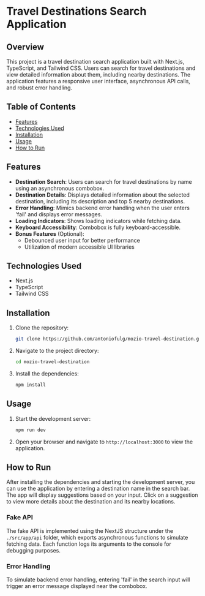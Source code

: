# Travel Destinations Search Application

## Overview

This project is a travel destination search application built with Next.js, TypeScript, and Tailwind CSS. Users can search for travel destinations and view detailed information about them, including nearby destinations. The application features a responsive user interface, asynchronous API calls, and robust error handling.

## Table of Contents

- [Features](#features)
- [Technologies Used](#technologies-used)
- [Installation](#installation)
- [Usage](#usage)
- [How to Run](#how-to-run)

## Features

- **Destination Search**: Users can search for travel destinations by name using an asynchronous combobox.
- **Destination Details**: Displays detailed information about the selected destination, including its description and top 5 nearby destinations.
- **Error Handling**: Mimics backend error handling when the user enters 'fail' and displays error messages.
- **Loading Indicators**: Shows loading indicators while fetching data.
- **Keyboard Accessibility**: Combobox is fully keyboard-accessible.
- **Bonus Features** (Optional):
  - Debounced user input for better performance
  - Utilization of modern accessible UI libraries

## Technologies Used

- Next.js
- TypeScript
- Tailwind CSS

## Installation

1. Clone the repository:

   ```bash
   git clone https://github.com/antoniofulg/mozio-travel-destination.git
   ```

2. Navigate to the project directory:

   ```bash
   cd mozio-travel-destination
   ```

3. Install the dependencies:

   ```bash
   npm install
   ```

## Usage

1. Start the development server:

   ```bash
   npm run dev
   ```

2. Open your browser and navigate to `http://localhost:3000` to view the application.

## How to Run

After installing the dependencies and starting the development server, you can use the application by entering a destination name in the search bar. The app will display suggestions based on your input. Click on a suggestion to view more details about the destination and its nearby locations.

### Fake API

The fake API is implemented using the NextJS structure under the `./src/app/api` folder, which exports asynchronous functions to simulate fetching data. Each function logs its arguments to the console for debugging purposes.

### Error Handling

To simulate backend error handling, entering 'fail' in the search input will trigger an error message displayed near the combobox.
